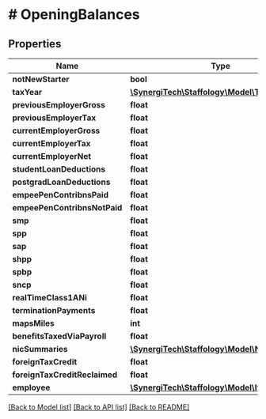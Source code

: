 # # OpeningBalances

## Properties

Name | Type | Description | Notes
------------ | ------------- | ------------- | -------------
**notNewStarter** | **bool** |  | [optional]
**taxYear** | [**\SynergiTech\Staffology\Model\TaxYear**](TaxYear.md) |  | [optional]
**previousEmployerGross** | **float** |  | [optional]
**previousEmployerTax** | **float** |  | [optional]
**currentEmployerGross** | **float** |  | [optional]
**currentEmployerTax** | **float** |  | [optional]
**currentEmployerNet** | **float** |  | [optional]
**studentLoanDeductions** | **float** |  | [optional]
**postgradLoanDeductions** | **float** |  | [optional]
**empeePenContribnsPaid** | **float** |  | [optional]
**empeePenContribnsNotPaid** | **float** |  | [optional]
**smp** | **float** |  | [optional]
**spp** | **float** |  | [optional]
**sap** | **float** |  | [optional]
**shpp** | **float** |  | [optional]
**spbp** | **float** |  | [optional]
**sncp** | **float** |  | [optional]
**realTimeClass1ANi** | **float** |  | [optional]
**terminationPayments** | **float** |  | [optional]
**mapsMiles** | **int** |  | [optional]
**benefitsTaxedViaPayroll** | **float** |  | [optional]
**nicSummaries** | [**\SynergiTech\Staffology\Model\NicSummary[]**](NicSummary.md) |  | [optional]
**foreignTaxCredit** | **float** |  | [optional]
**foreignTaxCreditReclaimed** | **float** |  | [optional]
**employee** | [**\SynergiTech\Staffology\Model\Item**](Item.md) |  | [optional]

[[Back to Model list]](../../README.md#models) [[Back to API list]](../../README.md#endpoints) [[Back to README]](../../README.md)
